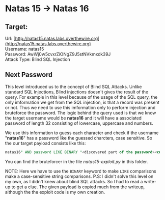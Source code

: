 # Natas 15 -> Natas 16


## Target:
Url: [http://natas15.natas.labs.overthewire.org](http://natas15.natas.labs.overthewire.org) <br/>
Username: natas15 <br/>
Password: AwWj0w5cvxrZiONgZ9J5stNVkmxdk39J <br/>
Attack Type: Blind SQL Injection <br/>


## Next Password
This level introduced us to the concept of Blind SQL Attacks. Unlike standard SQL Injections, Blind injections doesn't gives the result of the query. For example in this level because of the usage of the SQL query, the only imformation we get from the SQL injection, is that a record was present or not.
Thus we need to use this imformation only to perform injection and bruteforce the password. The logic behind the query used is that we know the target username would be **natas16** and it will have a associated password of length 32 consisting of lowercase, uppercase and numbers.

We use this information to guess each character and check if the username "**natas16**" has a password like the guessed charcters, case sensitive.
So the our target payload consists like this:
```SQL
natas16" AND password LIKE BINARY "<discovered part of the password><current guess>%
```
You can find the bruteforcer in the file _natas15-exploit.py_ in this folder.

NOTE: Here we have to use the `BINARY` keyword to make `LIKE` comparisons make a case-sensitive string comparisons.
P.S: I didn't solve this level on my own, as I didn't knew about blind SQL attacks. So I had to read a write-up to get a clue. The given payload is copied much from the writeup, although the the exploit code is my own creation.
